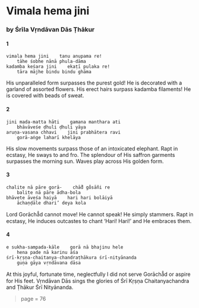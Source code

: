 # Vimala hema jini

### by Śrīla Vṛndāvan Dās Ṭhākur

#### 1

    vimala hema jini    tanu anupama re!
        tāhe śobhe nānā phula-dāma
    kadamba keśara jini    ekaṭī pulaka re!
        tāra mājhe bindu bindu ghāma

His unparalleled form surpasses the purest gold! He is decorated with a garland of assorted flowers. His erect hairs surpass kadamba filaments! He is covered with beads of sweat.

#### 2

    jini mada-matta hāti    gamana manthara ati
        bhāvāveśe ḍhuli ḍhuli yāya
    aruṇa-vasana chhavi    jini prabhātera ravi
        gorā-aṅge laharī khelāya

His slow movements surpass those of an intoxicated elephant. Rapt in ecstasy, He sways to and fro. The splendour of His saffron garments surpasses the morning sun. Waves play across His golden form.

#### 3

    chalite nā pāre gorā-    chā̐d go̐sāñi re
        balite nā pāre ādha-bola
    bhāvete āveśa haiyā    hari hari bolāiyā
        āchaṇḍāle dhari’ deya kola

Lord Gorāchā̐d cannot move! He cannot speak! He simply stammers. Rapt in ecstasy, He induces outcastes to chant ‘Hari! Hari!’ and He embraces them.

#### 4

    e sukha-sampada-kāle    gorā nā bhajinu hele
        hena pade nā karinu āśa
    śrī-kṛṣṇa-chaitanya-chandraṭhākura śrī-nityānanda
        guṇa gāya vṛndāvana dāsa

At this joyful, fortunate time, neglectfully I did not serve Gorāchā̐d or aspire for His feet. Vṛndāvan Dās sings the glories of Śrī Kṛṣṇa Chaitanyachandra and Ṭhākur Śrī Nityānanda.


> page = 76
